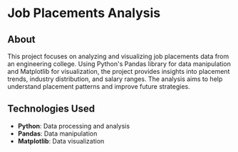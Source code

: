# Job Placements Analysis

## About

This project focuses on analyzing and visualizing job placements data from an engineering college. Using Python's Pandas library for data manipulation and Matplotlib for visualization, the project provides insights into placement trends, industry distribution, and salary ranges. The analysis aims to help understand placement patterns and improve future strategies.

## Technologies Used

- **Python**: Data processing and analysis
- **Pandas**: Data manipulation
- **Matplotlib**: Data visualization

